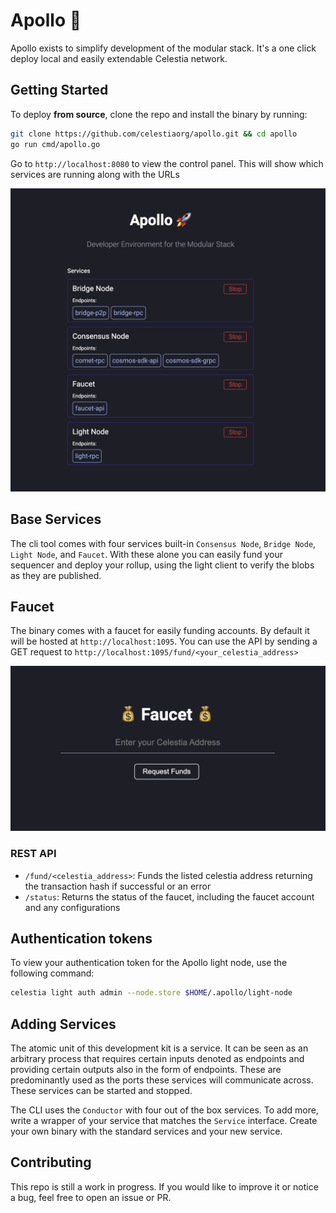 # Apollo 🚀

Apollo exists to simplify development of the modular stack. It's a one click deploy local and easily extendable Celestia network.

## Getting Started

To deploy **from source**, clone the repo and install the binary by running:

```bash
git clone https://github.com/celestiaorg/apollo.git && cd apollo
go run cmd/apollo.go
```

Go to `http://localhost:8080` to view the control panel. This will show which services are running along with the URLs

![apollo control panel](./screenshots/control-panel.png)

## Base Services

The cli tool comes with four services built-in `Consensus Node`, `Bridge Node`, `Light Node`, and `Faucet`. With these alone you can easily fund your sequencer and deploy your rollup, using the light client to verify the blobs as they are published.

## Faucet

The binary comes with a faucet for easily funding accounts. By default it will be hosted at `http://localhost:1095`. You can use the API by sending a GET request to `http://localhost:1095/fund/<your_celestia_address>`

![faucet web page](./screenshots/faucet.png)

### REST API

- `/fund/<celestia_address>`: Funds the listed celestia address returning the transaction hash if successful or an error
- `/status`: Returns the status of the faucet, including the faucet account and any configurations

## Authentication tokens

To view your authentication token for the Apollo light node, use the following command:

```bash
celestia light auth admin --node.store $HOME/.apollo/light-node
```

## Adding Services

The atomic unit of this development kit is a service. It can be seen as an arbitrary process that requires certain inputs denoted as endpoints and providing certain outputs also in the form of endpoints. These are predominantly used as the ports these services will communicate across. These services can be started and stopped.

The CLI uses the `Conductor` with four out of the box services. To add more, write a wrapper of your service that matches the `Service` interface. Create your own binary with the standard services and your new service.

## Contributing

This repo is still a work in progress. If you would like to improve it or notice a bug, feel free to open an issue or PR.
